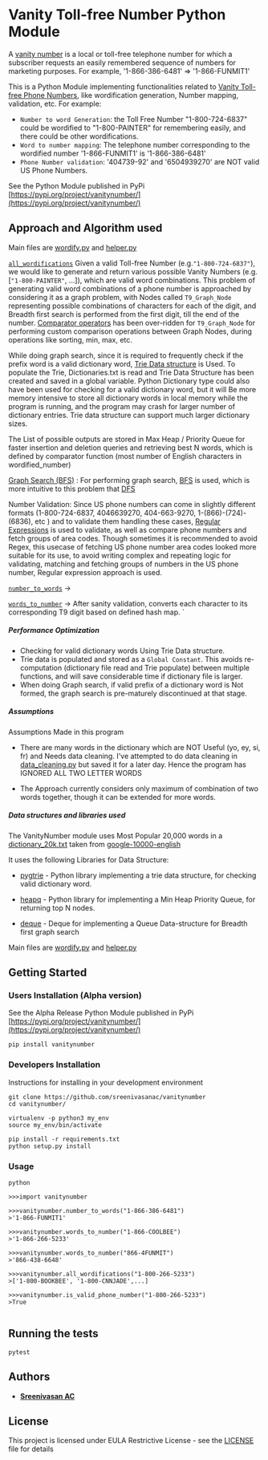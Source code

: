 # Vanity Toll-free Number Python Module
A [vanity number]((https://en.wikipedia.org/wiki/Vanity_number)) is a local or toll-free telephone number for which a subscriber requests an easily remembered sequence of numbers for marketing purposes. For example, '1-866-386-6481' => '1-866-FUNMIT1'

This is a Python Module implementing functionalities related to [Vanity Toll-free Phone Numbers](https://en.wikipedia.org/wiki/Vanity_number), like wordification generation, Number mapping, validation, etc. For example:
- `Number to word Generation`: the Toll Free Number "1-800-724-6837" could be wordified to "1-800-PAINTER" for remembering easily, and there could be other wordifications.
- `Word to number mapping`: The telephone number corresponding to the wordified number '1-866-FUNMIT1' is '1-866-386-6481'
- `Phone Number validation`: '404739-92' and '6504939270' are NOT valid US Phone Numbers.

See the Python Module published in PyPi
[https://pypi.org/project/vanitynumber/](https://pypi.org/project/vanitynumber/)

##  Approach and Algorithm used

Main files are [wordify.py](https://github.com/sreenivasanac/vanitynumber/blob/master/vanitynumber/wordify.py) and [helper.py](https://github.com/sreenivasanac/vanitynumber/blob/master/vanitynumber/helper.py)

[`all_wordifications`](https://github.com/sreenivasanac/vanitynumber/blob/master/vanitynumber/wordify.py#L189) Given a valid Toll-free Number (e.g.`"1-800-724-6837"`), we would like to generate and return various possible Vanity Numbers (e.g.[`"1-800-PAINTER"`, ...]), which are valid word combinations. This problem of generating valid word combinations of a phone number is approached by considering it as a graph problem, with Nodes called `T9_Graph_Node` representing possible combinations of characters for each of the digit, and Breadth first search is performed from the first digit, till the end of the number. [Comparator operators](https://softwareengineering.stackexchange.com/a/151075) has been over-ridden for `T9_Graph_Node` for performing custom comparison operations between Graph Nodes, during operations like sorting, min, max, etc.

While doing graph search, since it is required to frequently check if the prefix word is a valid dictionary word, [Trie Data structure](https://en.wikipedia.org/wiki/Trie) is Used. To populate the Trie, Dictionaries.txt is read and Trie Data Structure has been created and saved in a global variable. Python Dictionary type could also have been used for checking for a valid dictionary word, but it will Be more memory intensive to store all dictionary words in local memory while the program is running, and the program may crash for larger number of dictionary entries. Trie data structure can support much larger dictionary sizes.

The List of possible outputs are stored in Max Heap / Priority Queue for faster insertion and deletion queries and retrieving best N words, which is defined by comparator function (most number of English characters in wordified_number)

[Graph Search (BFS)](https://github.com/sreenivasanac/vanitynumber/blob/master/vanitynumber/wordify.py#L10) : For performing graph search, [BFS](https://www.geeksforgeeks.org/breadth-first-search-or-bfs-for-a-graph/) is used, which is more intuitive to this problem that [DFS](https://www.geeksforgeeks.org/depth-first-search-or-dfs-for-a-graph/)

Number Validation: Since US phone numbers can come in slightly different formats (1-800-724-6837, 4046639270, 404-663-9270, 1-(866)-(724)-(6836), etc ) and to validate them handling these cases, [Regular Expressions](https://www.regular-expressions.info/) is used to validate, as well as compare phone numbers and fetch groups of area codes. Though sometimes it is recommended to avoid Regex, this usecase of fetching US phone number area codes looked more suitable for its use, to avoid writing complex and repeating logic for validating, matching and fetching groups of numbers in the US phone number, Regular expression approach is used.

[`number_to_words`](https://github.com/sreenivasanac/vanitynumber/blob/master/vanitynumber/wordify.py#L109) ->

[`words_to_number`](https://github.com/sreenivasanac/vanitynumber/blob/master/vanitynumber/wordify.py#L147) -> After sanity validation, converts each character to its corresponding T9 digit based on defined hash map.
`

##### Performance Optimization
- Checking for valid dictionary words Using Trie Data structure.
- Trie data is populated and stored as a `Global Constant`. This avoids re-computation (dictionary file read and Trie populate) between multiple functions, and will save considerable time if dictionary file is larger.
- When doing Graph search, if valid prefix of a dictionary word is Not formed, the graph search is pre-maturely discontinued at that stage.

##### Assumptions
Assumptions Made in this program
- There are many words in the dictionary which are NOT Useful (yo, ey, si, fr) and Needs data cleaning.
I've attempted to do data cleaning in [data_cleaning.py](https://github.com/sreenivasanac/vanitynumber/blob/master/vanitynumber/data_cleaning.py) but saved it for a later day.
Hence the program has IGNORED ALL TWO LETTER WORDS

- The Approach currently considers only maximum of combination of two words together, though it can be extended for more words.

##### Data structures and libraries used

The VanityNumber module uses Most Popular 20,000 words in a [dictionary_20k.txt](https://github.com/sreenivasanac/vanitynumber/blob/master/vanitynumber/dictionary.txt) taken from [google-10000-english](https://github.com/first20hours/google-10000-english)

It uses the following Libraries for Data Structure:
- [pygtrie](https://github.com/google/pygtrie) - Python library implementing a trie data structure, for checking valid dictionary word.

- [heapq](https://docs.python.org/3.7/library/heapq.html) - Python library for implementing a Min Heap Priority Queue, for returning top N nodes.

- [deque](https://docs.python.org/3.7/library/collections.html) - Deque for implementing a Queue Data-structure for Breadth first graph search

Main files are [wordify.py](https://github.com/sreenivasanac/vanitynumber/blob/master/vanitynumber/wordify.py) and [helper.py](https://github.com/sreenivasanac/vanitynumber/blob/master/vanitynumber/helper.py)

## Getting Started

### Users Installation (Alpha version)
See the Alpha Release Python Module published in PyPi
[https://pypi.org/project/vanitynumber/](https://pypi.org/project/vanitynumber/)
```
pip install vanitynumber
```

### Developers Installation

Instructions for installing in your development environment

```
git clone https://github.com/sreenivasanac/vanitynumber
cd vanitynumber/

virtualenv -p python3 my_env
source my_env/bin/activate

pip install -r requirements.txt
python setup.py install
```

### Usage
```
python

>>>import vanitynumber

>>>vanitynumber.number_to_words("1-866-386-6481")
>'1-866-FUNMIT1'

>>>vanitynumber.words_to_number("1-866-COOLBEE")
>'1-866-266-5233'

>>>vanitynumber.words_to_number("866-4FUNMIT")
>'866-438-6648'

>>>vanitynumber.all_wordifications("1-800-266-5233")
>['1-800-BOOKBEE', '1-800-CNNJADE',...]

>>>vanitynumber.is_valid_phone_number("1-800-266-5233")
>True


```

## Running the tests

```
pytest
```

## Authors

* [**Sreenivasan AC**](https://www.linkedin.com/in/sreenivasan-ac/)


## License

This project is licensed under EULA Restrictive License - see the [LICENSE](LICENSE) file for details
